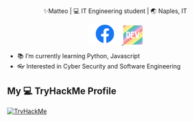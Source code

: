 <p align="middle"> ✨Matteo | 💻 IT Engineering student | 🌏 Naples, IT </p>

<p float="left" align="middle">
  <a href="https://www.facebook.com/matteo.ruggiero.33/">
  <img src="fb.png" width="80" />
  </a>
  <a href="https://dev.to/mruggi">
  <img src="dev.png" width="45" /> 
  </a>
</p>

- 📚 I’m currently learning Python, Javascript
- 👓 Interested in Cyber Security and Software Engineering


## My 💻 TryHackMe Profile

<a href="https://tryhackme.com/p/Mortino">
  <img src="https://tryhackme-badges.s3.amazonaws.com/Mortino.png" alt="TryHackMe">
</a>

